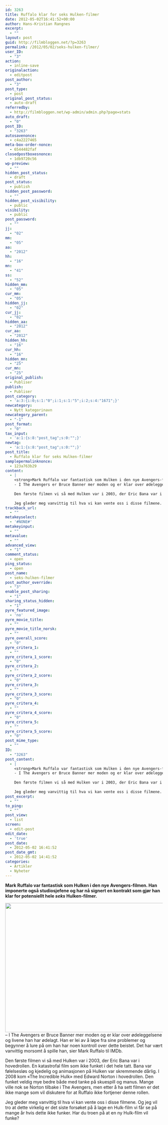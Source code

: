 ```yaml
---
id: 3263
title: Ruffalo klar for seks Hulken-filmer
date: 2012-05-02T16:41:52+00:00
author: Hans-Kristian Rangnes
excerpt:
  - ""
layout: post
guid: http://filmbloggen.net/?p=3263
permalink: /2012/05/02/seks-hulken-filmer/
user_ID:
  - "3"
action:
  - inline-save
originalaction:
  - editpost
post_author:
  - "3"
post_type:
  - post
original_post_status:
  - auto-draft
referredby:
  - http://filmbloggen.net/wp-admin/admin.php?page=stats
auto_draft:
  - "0"
post_ID:
  - "3263"
autosavenonce:
  - c4a2227465
meta-box-order-nonce:
  - 6544482faf
closedpostboxesnonce:
  - 1db9720c56
wp-preview:
  - ""
hidden_post_status:
  - draft
post_status:
  - publish
hidden_post_password:
  - ""
hidden_post_visibility:
  - public
visibility:
  - public
post_password:
  - ""
jj:
  - "02"
mm:
  - "05"
aa:
  - "2012"
hh:
  - "16"
mn:
  - "41"
ss:
  - "52"
hidden_mm:
  - "05"
cur_mm:
  - "05"
hidden_jj:
  - "02"
cur_jj:
  - "02"
hidden_aa:
  - "2012"
cur_aa:
  - "2012"
hidden_hh:
  - "16"
cur_hh:
  - "16"
hidden_mn:
  - "25"
cur_mn:
  - "25"
original_publish:
  - Publiser
publish:
  - Publiser
post_category:
  - 'a:3:{i:0;s:1:"0";i:1;s:1:"5";i:2;s:4:"1671";}'
newcategory:
  - Nytt kategorinavn
newcategory_parent:
  - "-1"
post_format:
  - "0"
tax_input:
  - 'a:1:{s:8:"post_tag";s:0:"";}'
newtag:
  - 'a:1:{s:8:"post_tag";s:0:"";}'
post_title:
  - Ruffalo klar for seks Hulken-filmer
samplepermalinknonce:
  - 123a763b29
content:
  - |
    <strong>Mark Ruffalo var fantastisk som Hulken i den nye Avengers-filmen. Han imponerte også studiosjefene og har nå signert en kontrakt som gjør han klar for potensiellt hele <em>seks</em> Hulken-filmer.<!--more--></strong><a href="http://filmbloggen.net/2012/05/02/seks-hulken-filmer/hulken/" rel="attachment wp-att-3264"><img class="alignnone size-large wp-image-3264" src="http://filmbloggen.net/wp-content/uploads//2012/05/hulken-620x413.jpg" alt="" width="620" height="413" /></a>
    - I The Avengers er Bruce Banner mer moden og er klar over ødeleggelsene og livene han har ødelagt. Han er lei av å løpe fra sine problemer og begynner å lure på om han har noen kontroll over dette beistet. Det har vært vanvittig morsomt å spille han, sier Mark Ruffalo til IMDb.
    
    Den første filmen vi så med Hulken var i 2003, der Eric Bana var i hovedrollen. En katastrofal film som ikke funket i det hele tatt. Bana var følelsesløs og kjedelig og animasjonen på Hulken var skremmende dårlig. I 2008 kom "The Incredible Hulk" med Edward Norton i hovedrollen. Den funket veldig mye bedre både med tanke på skuespill og manus. Mange ville nok se Norton tilbake i The Avengers, men etter å ha sett filmen er det ikke mange som vil diskutere for at Ruffalo ikke fortjener denne rollen.
    
    Jeg gleder meg vanvittig til hva vi kan vente oss i disse filmene. Og jeg vil tro at dette virkelig er det siste forsøket på å lage en Hulk-film vi får se på mange år hvis dette ikke funker. Har du troen på at en ny Hulk-film vil funke?
trackback_url:
  - ""
metakeyselect:
  - '#NONE#'
metakeyinput:
  - ""
metavalue:
  - ""
advanced_view:
  - "1"
comment_status:
  - open
ping_status:
  - open
post_name:
  - seks-hulken-filmer
post_author_override:
  - "3"
enable_post_sharing:
  - "1"
sharing_status_hidden:
  - "1"
pyre_featured_image:
  - 'no'
pyre_movie_title:
  - ""
pyre_movie_title_norsk:
  - ""
pyre_overall_score:
  - "0"
pyre_critera_1:
  - ""
pyre_critera_1_score:
  - "0"
pyre_critera_2:
  - ""
pyre_critera_2_score:
  - "0"
pyre_critera_3:
  - ""
pyre_critera_3_score:
  - "0"
pyre_critera_4:
  - ""
pyre_critera_4_score:
  - "0"
pyre_critera_5:
  - ""
pyre_critera_5_score:
  - "0"
post_mime_type:
  - ""
ID:
  - "3263"
post_content:
  - |
    <strong>Mark Ruffalo var fantastisk som Hulken i den nye Avengers-filmen. Han imponerte også studiosjefene og har nå signert en kontrakt som gjør han klar for potensiellt hele <em>seks</em> Hulken-filmer.<!--more--></strong><a href="http://filmbloggen.net/2012/05/02/seks-hulken-filmer/hulken/" rel="attachment wp-att-3264"><img class="alignnone size-large wp-image-3264" src="http://filmbloggen.net/wp-content/uploads//2012/05/hulken-620x413.jpg" alt="" width="620" height="413" /></a>
    - I The Avengers er Bruce Banner mer moden og er klar over ødeleggelsene og livene han har ødelagt. Han er lei av å løpe fra sine problemer og begynner å lure på om han har noen kontroll over dette beistet. Det har vært vanvittig morsomt å spille han, sier Mark Ruffalo til IMDb.
    
    Den første filmen vi så med Hulken var i 2003, der Eric Bana var i hovedrollen. En katastrofal film som ikke funket i det hele tatt. Bana var følelsesløs og kjedelig og animasjonen på Hulken var skremmende dårlig. I 2008 kom "The Incredible Hulk" med Edward Norton i hovedrollen. Den funket veldig mye bedre både med tanke på skuespill og manus. Mange ville nok se Norton tilbake i The Avengers, men etter å ha sett filmen er det ikke mange som vil diskutere for at Ruffalo ikke fortjener denne rollen.
    
    Jeg gleder meg vanvittig til hva vi kan vente oss i disse filmene. Og jeg vil tro at dette virkelig er det siste forsøket på å lage en Hulk-film vi får se på mange år hvis dette ikke funker. Har du troen på at en ny Hulk-film vil funke?
post_excerpt:
  - ""
to_ping:
  - ""
post_view:
  - list
screen:
  - edit-post
edit_date:
  - 'true'
post_date:
  - 2012-05-02 16:41:52
post_date_gmt:
  - 2012-05-02 14:41:52
categories:
  - Artikler
  - Nyheter
---
```

**Mark Ruffalo var fantastisk som Hulken i den nye Avengers-filmen. Han imponerte også studiosjefene og har nå signert en kontrakt som gjør han klar for potensiellt hele _seks_ Hulken-filmer.<!--more-->**

<a href="http://filmbloggen.net/2012/05/02/seks-hulken-filmer/hulken/" rel="attachment wp-att-3264"><img class="alignnone size-large wp-image-3264" src="http://filmbloggen.net/wp-content/uploads//2012/05/hulken-620x413.jpg" alt="" width="620" height="413" /></a>  
&#8211; I The Avengers er Bruce Banner mer moden og er klar over ødeleggelsene og livene han har ødelagt. Han er lei av å løpe fra sine problemer og begynner å lure på om han har noen kontroll over dette beistet. Det har vært vanvittig morsomt å spille han, sier Mark Ruffalo til IMDb.

Den første filmen vi så med Hulken var i 2003, der Eric Bana var i hovedrollen. En katastrofal film som ikke funket i det hele tatt. Bana var følelsesløs og kjedelig og animasjonen på Hulken var skremmende dårlig. I 2008 kom &laquo;The Incredible Hulk&raquo; med Edward Norton i hovedrollen. Den funket veldig mye bedre både med tanke på skuespill og manus. Mange ville nok se Norton tilbake i The Avengers, men etter å ha sett filmen er det ikke mange som vil diskutere for at Ruffalo ikke fortjener denne rollen.

Jeg gleder meg vanvittig til hva vi kan vente oss i disse filmene. Og jeg vil tro at dette virkelig er det siste forsøket på å lage en Hulk-film vi får se på mange år hvis dette ikke funker. Har du troen på at en ny Hulk-film vil funke?